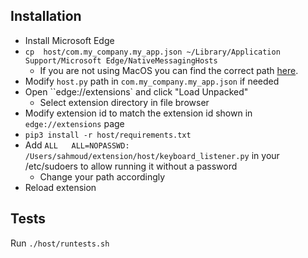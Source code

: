 ## Installation
* Install Microsoft Edge
* `cp  host/com.my_company.my_app.json ~/Library/Application Support/Microsoft Edge/NativeMessagingHosts`
	* If you are not using MacOS you can find the correct path [here](https://docs.microsoft.com/en-us/microsoft-edge/extensions-chromium/developer-guide/native-messaging?tabs=macos).
* Modify `host.py` path in `com.my_company.my_app.json` if needed
* Open ``edge://extensions` and click "Load Unpacked"
	* Select extension directory in file browser
* Modify extension id to match the extension id shown in `edge://extensions` page
* `pip3 install -r host/requirements.txt`
* Add `ALL   ALL=NOPASSWD: /Users/sahmoud/extension/host/keyboard_listener.py` in your /etc/sudoers to allow running it without a password
	* Change your path accordingly
* Reload extension

## Tests
Run `./host/runtests.sh`